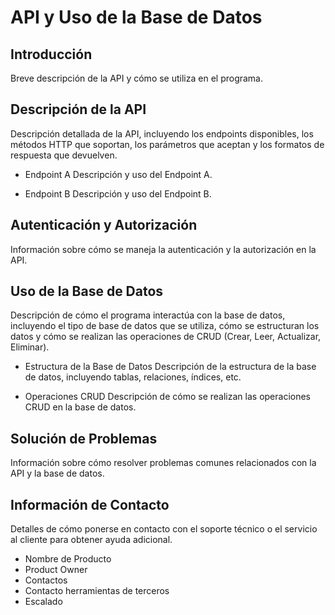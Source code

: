 # API y Uso de la Base de Datos

## Introducción

Breve descripción de la API y cómo se utiliza en el programa.

## Descripción de la API

Descripción detallada de la API, incluyendo los endpoints disponibles, los métodos HTTP que soportan, los parámetros que aceptan y los formatos de respuesta que devuelven.

- Endpoint A
Descripción y uso del Endpoint A.

- Endpoint B
Descripción y uso del Endpoint B.

## Autenticación y Autorización

Información sobre cómo se maneja la autenticación y la autorización en la API.

## Uso de la Base de Datos

Descripción de cómo el programa interactúa con la base de datos, incluyendo el tipo de base de datos que se utiliza, cómo se estructuran los datos y cómo se realizan las operaciones de CRUD (Crear, Leer, Actualizar, Eliminar).

- Estructura de la Base de Datos
Descripción de la estructura de la base de datos, incluyendo tablas, relaciones, índices, etc.

- Operaciones CRUD
Descripción de cómo se realizan las operaciones CRUD en la base de datos.

## Solución de Problemas

Información sobre cómo resolver problemas comunes relacionados con la API y la base de datos.

## Información de Contacto

Detalles de cómo ponerse en contacto con el soporte técnico o el servicio al cliente para obtener ayuda adicional.

- Nombre de Producto
- Product Owner
- Contactos
- Contacto herramientas de terceros
- Escalado

